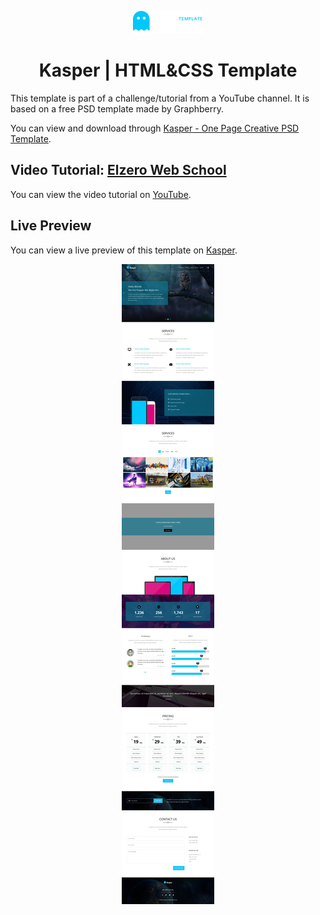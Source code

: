 <div align=center>

![logo](./images/logo.png)

# Kasper | HTML&CSS Template

</div>

This template is part of a challenge/tutorial from a YouTube channel. It is based on a free PSD template made by Graphberry.

You can view and download through [Kasper - One Page Creative PSD Template](https://www.graphberry.com/item/kasper-one-page-psd-template).

## Video Tutorial: [Elzero Web School](https://www.youtube.com/playlist?list=PLDoPjvoNmBAy1l-2A21ng3gxEyocruT0t)

You can view the video tutorial on [YouTube](https://www.youtube.com/playlist?list=PLDoPjvoNmBAzHSjcR-HnW9tnxyuye8KbF).

## Live Preview

You can view a live preview of this template on [Kasper](https://ahmedmohamedabdelaty.github.io/Kasper-HTML-CSS-Template/).

<div align=center>

![Kasper](./screenshot.jpg)

</div>

